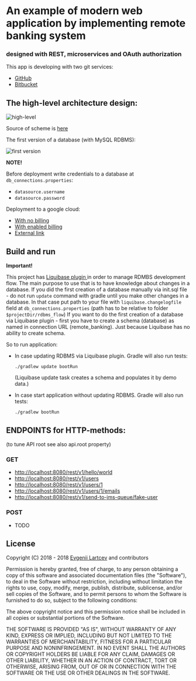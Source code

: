 # An example of modern web application by implementing remote banking system
### designed with REST, microservices and OAuth authorization

 This app is developing with two git services:
 - [GitHub](https://github.com/Evegen55/remote_banking)
 - [Bitbucket](https://bitbucket.org/Johnn55/remote_banking)

## The high-level architecture design:

![**high-level**](https://raw.githubusercontent.com/Evegen55/remote_banking/master/src/test/resources/for_readme/high-level_remote_banking.png)

Source of scheme is  [here](https://www.lucidchart.com/documents/view/90174cab-00d1-43a2-886b-0d83f6922d4f)

The first version of a database (with MySQL RDBMS):

![**first version**](https://raw.githubusercontent.com/Evegen55/remote_banking/master/src/test/resources/for_readme/first_rdbms.PNG)

**NOTE!**

Before deployment write credentials to a database at `db_connections.properties`:

- `datasource.username`
- `datasource.password`

Deployment to a google cloud:

 - [With no billing](https://youtu.be/5wNI4Btpbos)
 - [With enabled billing](TODO)
 - [External link](TODO)
 
## Build and run

 **Important!**

 This project has [Liquibase plugin ](liquibase.org) in order to manage RDMBS development flow.
 The main purpose to use that is to have knowledge about changes in a database.
 If you did the first creation of a database manually via init.sql file -
 do not run `update` command with gradle until you make other changes in a database.
 In that case put path to your file with `liquibase.changelogfile` field at `db_connections.properties`
 (path has to be relative to folder `$projectDir/rdbms_flow`)
 If you want to do the first creation of a database via Liquibase plugin -
 first you have to create a schema (database) as named in connection URL (remote_banking).
 Just because Liquibase has no ability to create schema.

 So to run application:
 
 - In case updating RDBMS via Liquibase plugin. Gradle will also run tests:
  
    `./gradlew update bootRun`
    
    (Liquibase update task creates a schema and populates it by demo data.)
    
 - In case start application without updating RDBMS. Gradle will also run tests:
 
    `./gradlew bootRun`

## ENDPOINTS for HTTP-methods:
(to tune API root see also api.root property)

### GET

 - [http://localhost:8080/rest/v1/hello/world]()
 - [http://localhost:8080/rest/v1/users]()
 - [http://localhost:8080/rest/v1/users/1]()
 - [http://localhost:8080/rest/v1/users/1/emails]()
 - [http://localhost:8080/rest/v1/send-to-jms-queue/fake-user]()

### POST

 - TODO
 
 
## License
 
 Copyright (C) 2018 - 2018 [Evgenii Lartcev](https://github.com/Evegen55/) and contributors
 
 Permission is hereby granted, free of charge, to any person obtaining a copy of this software and associated documentation files (the "Software"), to deal in the Software without restriction, including without limitation the rights to use, copy, modify, merge, publish, distribute, sublicense, and/or sell copies of the Software, and to permit persons to whom the Software is furnished to do so, subject to the following conditions:
 
 The above copyright notice and this permission notice shall be included in all copies or substantial portions of the Software.
 
 THE SOFTWARE IS PROVIDED "AS IS", WITHOUT WARRANTY OF ANY KIND, EXPRESS OR IMPLIED, INCLUDING BUT NOT LIMITED TO THE WARRANTIES OF MERCHANTABILITY, FITNESS FOR A PARTICULAR PURPOSE AND NONINFRINGEMENT. IN NO EVENT SHALL THE AUTHORS OR COPYRIGHT HOLDERS BE LIABLE FOR ANY CLAIM, DAMAGES OR OTHER LIABILITY, WHETHER IN AN ACTION OF CONTRACT, TORT OR OTHERWISE, ARISING FROM, OUT OF OR IN CONNECTION WITH THE SOFTWARE OR THE USE OR OTHER DEALINGS IN THE SOFTWARE.
